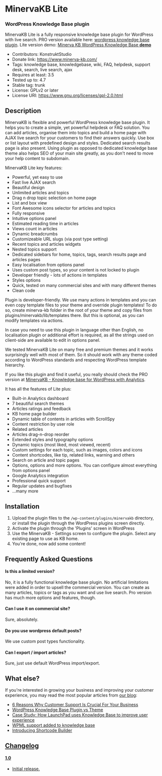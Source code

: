 # MinervaKB Lite
### WordPress Knowledge Base plugin
MinervaKB Lite is a fully responsive knowledge base plugin for WordPress with live search. PRO version available here: <a href="https://www.minerva-kb.com/" target="_blank" title="wordpress knowledge base plugin">wordpress knowledge base plugin</a>. Lite version demo: <a href="http://demo-lite.minerva-kb.com/" target="_blank" title="Minerva KB WordPress Knowledge Base demo">Minerva KB WordPress Knowledge Base <strong>demo</strong></a>

* Contributors: KonstruktStudio
* Donate link: https://www.minerva-kb.com/
* Tags: knowledge base, knowledgebase, wiki, FAQ, helpdesk, support desk, search, live search, ajax
* Requires at least: 3.5
* Tested up to: 4.7
* Stable tag: trunk
* License: GPLv2 or later
* License URI: https://www.gnu.org/licenses/gpl-2.0.html

## Description

MinervaKB is flexible and powerful WordPress knowledge base plugin. It helps you to create a simple, yet powerful helpdesk or FAQ solution. You can add articles, organise them into topics and build a home page with AJAX live search for your customers to find their answers quickly. Use box or list layout with predefined design and styles. Dedicated search results page is also present. Using plugin as opposed to dedicated knowledge base theme also helps SEO of your main site greatly, as you don't need to move your help content to subdomain.

MinervaKB Lite key features:

* Powerful, yet easy to use
* Fast live AJAX search
* Beautiful design
* Unlimited articles and topics
* Drag n drop topic selection on home page
* List and box view
* Font Awesome icons selector for articles and topics
* Fully responsive
* Intuitive options panel
* Estimated reading time in articles
* Views count in articles
* Dynamic breadcrumbs
* Customizeable URL slugs (via post type setting)
* Recent topics and articles widgets
* Nested topics support
* Dedicated sidebars for home, topics, tags, search results page and articles pages
* Easy localisation from options panel
* Uses custom post types, so your content is not locked to plugin
* Developer friendly - lots of actions in templates
* Styles options
* Quick, tested on many commercial sites and with many different themes
* Clean code 

Plugin is developer-friendly. We use many actions in templates and you can even copy template files to your theme and override plugin templates! To do so, create minerva-kb folder in the root of your theme and copy files from plugins/minervakb/lib/templates there. But this is optional, as you can modify templates via actions.

In case you need to use this plugin in language other than English, no localisation plugin or additional effort is required, as all the strings used on client-side are available to edit in options panel.

We tested MinervaKB Lite on many free and premium themes and it works surprisingly well with most of them. So it should work with any theme coded according to WordPress standards and respecting WordPress template hierarchy.

If you like this plugin and find it useful, you really should check the PRO version at [MinervaKB - Knowledge base for WordPress with Analytics](https://www.minerva-kb.com/ "Knowledge base for WordPress with Analytics").

It has all the features of Lite plus:

* Built-in Analytics dashboard
* 7 beautiful search themes
* Articles ratings and feedback
* KB home page builder
* Dynamic table of contents in articles with ScrollSpy
* Content restriction by user role
* Related articles
* Articles drag-n-drop reorder
* Extended styles and typography options
* Dynamic topics (most liked, most viewed, recent)
* Custom settings for each topic, such as images, colors and icons
* Content shortcodes, like tip, related links, warning and others
* Search on article and topic pages
* Options, options and more options. You can configure almost everything from options panel
* Google Analytics integration
* Professional quick support
* Regular updates and bugfixes
* ...many more

## Installation

1. Upload the plugin files to the `/wp-content/plugins/minervakb` directory, or install the plugin through the WordPress plugins screen directly.
2. Activate the plugin through the 'Plugins' screen in WordPress
3. Use the MinervaKB - Settings screen to configure the plugin. Select any existing page to use as KB home.
4. You're done, now add some content!

## Frequently Asked Questions

#### Is this a limited version?

No, it is a fully functional knowledge base plugin. No artificial limitations were added in order to upsell the commercial version. You can create as many articles, topics or tags as you want and use live search. Pro version has much more options and features, though.

#### Can I use it on commercial site?

Sure, absolutely.

#### Do you use wordpress default posts?

We use custom post types functionality.

#### Can I export / import articles?

Sure, just use default WordPress import/export.

## What else?

If you're interested in growing your business and improving your customer experience, you may read the most popular articles from <a href="https://www.minerva-kb.com/blog">our blog</a>:

<ul>
<li><a href="https://www.minerva-kb.com/6-reasons-why-customer-support-is-crucial-for-your-business/">6 Reasons Why Customer Support Is Crucial For Your Business</li>
<li><a href="https://www.minerva-kb.com/wordpress-knowledge-base-plugin-vs-theme/">WordPress Knowledge Base Plugin vs Theme</li>
<li><a href="https://www.minerva-kb.com/case-study-how-launchpad-uses-knowledge-base-to-improve-user-experience/">Case Study: How LaunchPad uses Knowledge Base to improve user experience</li>
<li><a href="https://www.minerva-kb.com/wpml-support-added-knowledge-base/">WPML support added to knowledge base</li>
<li><a href="https://www.minerva-kb.com/introducing-shortcode-builder/">Introducing Shortcode Builder</li>
</ul>

## Changelog

#### 1.0

* Initial release.
